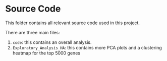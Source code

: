 Source Code
=================================================

This folder contains all relevant source code used in this project. 

There are three main files:
1. `code`: this contains an overall analysis.
2. `Exploratory_Analysis_HA`: this contains more PCA plots and a clustering heatmap for the top 5000 genes
